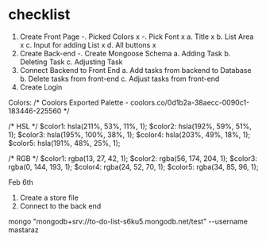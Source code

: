 # checklist

1. Create Front Page
    -. Picked Colors x
    -. Pick Font x
    a. Title x
    b. List Area x
    c. Input for adding List x
    d. All buttons x
2. Create Back-end
    -. Create Mongoose Schema
    a. Adding Task
    b. Deleting Task
    c. Adjusting Task
3. Connect Backend to Front End
    a. Add tasks from backend to Database
    b. Delete tasks from front-end
    c. Adjust tasks from front-end
4. Create Login


Colors:
/* Coolors Exported Palette - coolors.co/0d1b2a-38aecc-0090c1-183446-225560 */

/* HSL */
$color1: hsla(211%, 53%, 11%, 1);
$color2: hsla(192%, 59%, 51%, 1);
$color3: hsla(195%, 100%, 38%, 1);
$color4: hsla(203%, 49%, 18%, 1);
$color5: hsla(191%, 48%, 25%, 1);

/* RGB */
$color1: rgba(13, 27, 42, 1);
$color2: rgba(56, 174, 204, 1);
$color3: rgba(0, 144, 193, 1);
$color4: rgba(24, 52, 70, 1);
$color5: rgba(34, 85, 96, 1);


Feb 6th
1. Create a store file
2. Connect to the back end

mongo "mongodb+srv://to-do-list-s6ku5.mongodb.net/test" --username mastaraz



